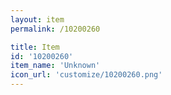 ```yaml
---
layout: item
permalink: /10200260

title: Item
id: '10200260'
item_name: 'Unknown'
icon_url: 'customize/10200260.png'
---
```

